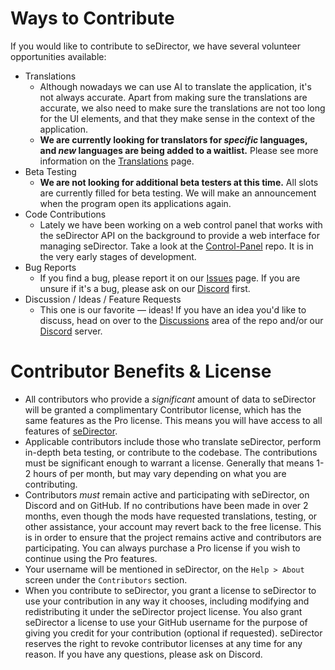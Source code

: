 # Ways to Contribute

If you would like to contribute to seDirector, we have several volunteer opportunities available:

-   Translations
    -   Although nowadays we can use AI to translate the application, it's not always accurate. Apart from making sure the translations are accurate, we also need to make sure the translations are not too long for the UI elements, and that they make sense in the context of the application.
    -   **We are currently looking for translators for _specific_ languages, and _new_ languages are being added to a waitlist.** Please see more information on the [Translations](https://sedirector.net/translate) page.
-   Beta Testing
    -   **We are not looking for additional beta testers at this time.** All slots are currently filled for beta testing. We will make an announcement when the program open its applications again.
-   Code Contributions
    -   Lately we have been working on a web control panel that works with the seDirector API on the background to provide a web interface for managing seDirector. Take a look at the [Control-Panel](https://github.com/seDirector/Control-Panel) repo. It is in the very early stages of development.
-   Bug Reports
    -   If you find a bug, please report it on our [Issues](https://github.com/seDirector/App/issues) page. If you are unsure if it's a bug, please ask on our [Discord](https://sedirector.net/discord) first.
-   Discussion / Ideas / Feature Requests
    -   This one is our favorite — ideas! If you have an idea you'd like to discuss, head on over to the [Discussions](https://github.com/seDirector/App/discussions) area of the repo and/or our [Discord](https://sedirector.net/discord) server.

# Contributor Benefits & License

-   All contributors who provide a _significant_ amount of data to seDirector will be granted a complimentary Contributor license, which has the same features as the Pro license. This means you will have access to all features of [seDirector](https://github.com/seDirector/App/wiki/Pro-Edition).
-   Applicable contributors include those who translate seDirector, perform in-depth beta testing, or contribute to the codebase. The contributions must be significant enough to warrant a license. Generally that means 1-2 hours of per month, but may vary depending on what you are contributing.
-   Contributors _must_ remain active and participating with seDirector, on Discord and on GitHub. If no contributions have been made in over 2 months, even though the mods have requested translations, testing, or other assistance, your account may revert back to the free license. This is in order to ensure that the project remains active and contributors are participating. You can always purchase a Pro license if you wish to continue using the Pro features.
-   Your username will be mentioned in seDirector, on the `Help > About` screen under the `Contributors` section.
-   When you contribute to seDirector, you grant a license to seDirector to use your contribution in any way it chooses, including modifying and redistributing it under the seDirector project license. You also grant seDirector a license to use your GitHub username for the purpose of giving you credit for your contribution (optional if requested). seDirector reserves the right to revoke contributor licenses at any time for any reason. If you have any questions, please ask on Discord.